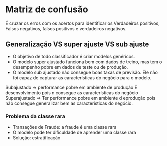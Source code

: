 # Matriz de confusão

É cruzar os erros com os acertos para identificar os Verdadeiros positivos, Falsos negativos, falsos positivos e verdadeiros negativos.

## Generalização VS super ajuste VS sub ajuste

- O objetivo de todo classificador é criar modelos genéricos.
- O modelo super ajustado funciona bem com dados de treino, mas tem o desempenho pobre em dados de teste ou de produção.
- O modelo sub ajustado não consegue boas taxas de previsão. Ele não foi capaz de capturar as características do negócio para o modelo.

Subajustado => performance pobre em ambiente de produção E desenvolvimento pois n consegue as características do negócio
Superajustado => Ter performance pobre em ambiente d eprodução pois não consegue generalizar bem as características do negócio.

### Problema da classe rara

- Transações de Fraude: a fraude é uma classe rara
- O modelo pode ter dificuldade de aprender uma classe rara
- Solução: estratificação
